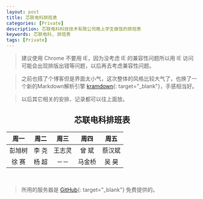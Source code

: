 ```yaml
---
layout: post
title: 芯联电科排班表
categories: [Private]
description: 芯联电科科技技术有限公司晚上学生做饭的排班表
keywords: 芯联电科, 排班表
tags: [Private]
---
```

> 建议使用 Chrome 不要用 IE，因为没考虑 IE 的兼容性问题所以用 IE 访问可能会出现排版出错等问题，以后再去考虑兼容性问题。

> 之前也搭了个博客但是界面太小气，这次整体的风格比较大气了，也换了一个新的Markdown解析引擎 [kramdown][href2]{: target="_blank"}，手感相当好。

> 以后其它相关的安排、记录都可以往上面放。

##  <center> 芯联电科排班表 </center>


| 周一 | 周二 | 周三 | 周四 | 周五 |
|:----:|:----:|:----:|:----:|:----:|
|彭旭树|李  尧|王志灵|曾  斌|蔡汉斌|	
|徐  赛|杨  超| －－ |马金桥|吴  昊|

<br />

> 所用的服务器是 [GitHub][href1]{: target="_blank"} 免费提供的。

		

[href1]: https://www.github.com
[href2]: http://kramdown.gettalong.org/quickref.html